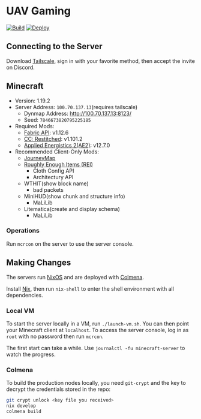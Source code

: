 # UAV Gaming

[![Build](https://github.com/uav-gaming/boxes/actions/workflows/build.yml/badge.svg)](https://github.com/uav-gaming/boxes/actions/workflows/build.yml)
[![Deploy](https://github.com/uav-gaming/boxes/actions/workflows/deploy.yml/badge.svg)](https://github.com/uav-gaming/boxes/actions/workflows/deploy.yml)

## Connecting to the Server

Download [Tailscale](https://tailscale.com), sign in with your favorite method, then accept the invite on Discord.

## Minecraft

- Version: 1.19.2
- Server Address: `100.70.137.13`(requires tailscale)
    - Dynmap Address: http://100.70.137.13:8123/
    - Seed: `7846673820795225185`
- Required Mods:
    - [Fabric API](https://modrinth.com/mod/fabric-api): v1.12.6
    - [CC: Restitched](https://modrinth.com/mod/cc-restitched): v1.101.2
    - [Applied Energistics 2(AE2)](https://modrinth.com/mod/ae2): v12.7.0
- Recommended Client-Only Mods:
    - [JourneyMap](https://modrinth.com/mod/journeymap)
    - [Roughly Enough Items (REI)](https://modrinth.com/mod/roughly-enough-items)
        - Cloth Config API
        - Architectury API
    - WTHIT(show block name)
        - bad packets
    - MiniHUD(show chunk and structure info)
        - MaLiLib
    - Litematica(create and display schema)
        - MaLiLib

### Operations

Run `mcrcon` on the server to use the server console.

## Making Changes

The servers run [NixOS](https://nixos.org/manual/nixos/unstable) and are deployed with [Colmena](https://github.com/zhaofengli/colmena).

Install [Nix](https://nixos.org/download.html), then run `nix-shell` to enter the shell environment with all dependencies.

### Local VM

To start the server locally in a VM, run `./launch-vm.sh`.
You can then point your Minecraft client at `localhost`.
To access the server console, log in as `root` with no password then run `mcrcon`.

The first start can take a while. Use `journalctl -fu minecraft-server` to watch the progress.

### Colmena

To build the production nodes locally, you need `git-crypt` and the key to decrypt the credentials stored in the repo:

```bash
git crypt unlock <key file you received>
nix develop
colmena build
```
